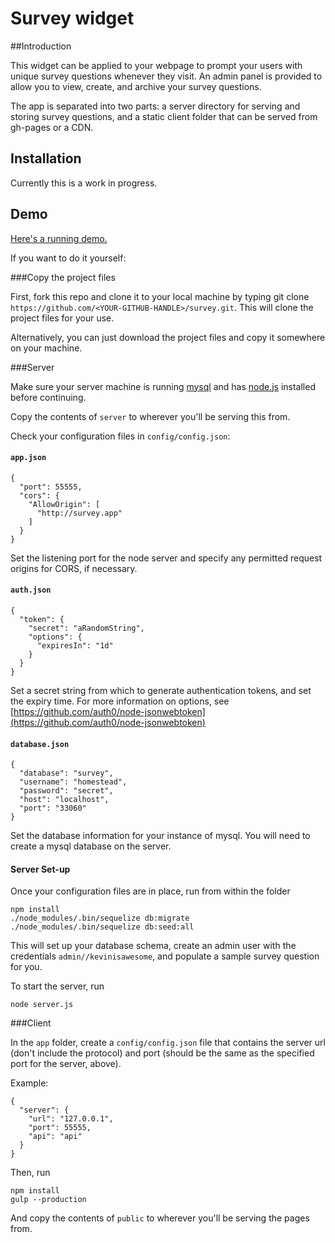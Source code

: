 # Survey widget

##Introduction

This widget can be applied to your webpage to prompt your users with unique survey questions whenever they visit. An admin panel is provided to allow you to view, create, and archive your survey questions.

The app is separated into two parts: a server directory for serving and storing survey questions, and a static client folder that can be served from gh-pages or a CDN.

## Installation

Currently this is a work in progress.

## Demo

[Here's a running demo.](http://leekevin.github.io/survey/)

If you want to do it yourself:

###Copy the project files

First, fork this repo and clone it to your local machine by typing git clone `https://github.com/<YOUR-GITHUB-HANDLE>/survey.git`. This will clone the project files for your use.

Alternatively, you can just download the project files and copy it somewhere on your machine.


###Server

Make sure your server machine is running [mysql](https://dev.mysql.com/downloads/mysql/) and has [node.js](http://nodejs.org/download/) installed before continuing.

Copy the contents of `server` to wherever you'll be serving this from.

Check your configuration files in `config/config.json`:

#### `app.json`

```
{
  "port": 55555,
  "cors": {
    "AllowOrigin": [
      "http://survey.app"
    ]
  }
}
```

Set the listening port for the node server and specify any permitted request origins for CORS, if necessary.

#### `auth.json`

```
{
  "token": {
    "secret": "aRandomString",
    "options": {
      "expiresIn": "1d"
    }
  }
}
```

Set a secret string from which to generate authentication tokens, and set the expiry time. For more information on options, see [https://github.com/auth0/node-jsonwebtoken](https://github.com/auth0/node-jsonwebtoken)

#### `database.json`

```
{
  "database": "survey",
  "username": "homestead",
  "password": "secret",
  "host": "localhost",
  "port": "33060"
}
```

Set the database information for your instance of mysql. You will need to create a mysql database on the server.

#### Server Set-up

Once your configuration files are in place, run from within the folder

```
npm install
./node_modules/.bin/sequelize db:migrate
./node_modules/.bin/sequelize db:seed:all
```

This will set up your database schema, create an admin user with the credentials `admin//kevinisawesome`, and populate a sample survey question for you.

To start the server, run

```
node server.js
```

###Client

In the `app` folder, create a `config/config.json` file that contains the server url (don't include the protocol) and port (should be the same as the specified port for the server, above).

Example:
```
{
  "server": {
    "url": "127.0.0.1",
    "port": 55555,
    "api": "api"
  }
}
```

Then, run

```
npm install
gulp --production
```

And copy the contents of `public` to wherever you'll be serving the pages from.